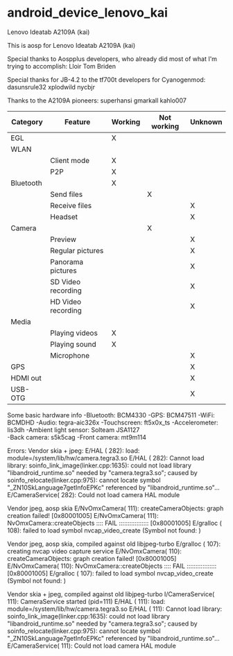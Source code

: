 android_device_lenovo_kai
=========================

Lenovo Ideatab A2109A (kai)

This is aosp for Lenovo Ideatab A2109A (kai)

Special thanks to Aospplus developers, who already did most of what I'm trying to accomplish:
  Lloir
  Tom Briden

Special thanks for JB-4.2 to the tf700t developers for Cyanogenmod:
  dasunsrule32
  xplodwild
  nycbjr

Thanks to the A2109A pioneers:
  superhansi
  gmarkall
  kahlo007

|Category |Feature |Working |Not working |Unknown |
|---------|--------|--------|------------|--------|
|EGL | |X | | |
|WLAN | | | | |
|  |Client mode |X | | |
|  |P2P |X | | |
|Bluetooth | |X | |
|  |Send files | |X | |
|  |Receive files | | |X |
|  |Headset | | |X |
|Camera | | |X | |
|  |Preview | | |X |
|  |Regular pictures | | |X |
|  |Panorama pictures | | |X |
|  |SD Video recording | | |X |
|  |HD Video recording | | |X |
|Media | | | | |
|  |Playing videos |X | | |
|  |Playing sound |X | | |
|  |Microphone | | |X |
|GPS | | | |X |
|HDMI out | | | |X |
|USB-OTG | | | |X |

Some basic hardware info
-Bluetooth: BCM4330
-GPS: BCM47511
-WiFi: BCMDHD
-Audio: tegra-aic326x
-Touchscreen: ft5x0x_ts
-Accelerometer: lis3dh
-Ambient light sensor: Solteam JSA1127	
-Back camera: s5k5cag
-Front camera: mt9m114


Errors:
Vendor skia + jpeg:
E/HAL     (  282): load: module=/system/lib/hw/camera.tegra3.so
E/HAL     (  282): Cannot load library: soinfo_link_image(linker.cpp:1635): could not load library "libandroid_runtime.so" needed by "camera.tegra3.so"; caused by soinfo_relocate(linker.cpp:975): cannot locate symbol 
"_ZN10SkLanguage7getInfoEPKc" referenced by "libandroid_runtime.so"...
E/CameraService(  282): Could not load camera HAL module

Vendor jpeg, aosp skia
E/NvOmxCamera(  111): createCameraObjects: graph creation failed! [0x80001005]
E/NvOmxCamera(  111): NvOmxCamera::createObjects :::: FAIL ::::::::::::::::: [0x80001005]
E/gralloc (  108): failed to load symbol nvcap_video_create (Symbol not found: )

Vendor jpeg, aosp skia, compiled against old libjpeg-turbo
E/gralloc (  107): creating nvcap video capture service
E/NvOmxCamera(  110): createCameraObjects: graph creation failed! [0x80001005]
E/NvOmxCamera(  110): NvOmxCamera::createObjects :::: FAIL ::::::::::::::::: [0x80001005]
E/gralloc (  107): failed to load symbol nvcap_video_create (Symbol not found: )

Vendor skia + jpeg, compiled against old libjpeg-turbo
I/CameraService(  111): CameraService started (pid=111)
E/HAL     (  111): load: module=/system/lib/hw/camera.tegra3.so
E/HAL     (  111): Cannot load library: soinfo_link_image(linker.cpp:1635): could not load library "libandroid_runtime.so" needed by "camera.tegra3.so"; caused by soinfo_relocate(linker.cpp:975): cannot locate symbol 
"_ZN10SkLanguage7getInfoEPKc" referenced by "libandroid_runtime.so"...
E/CameraService(  111): Could not load camera HAL module

